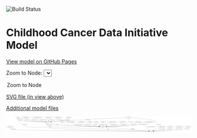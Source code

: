 <link rel='stylesheet' href="assets/style.css">
<link rel='stylesheet' href="https://unpkg.com/leaflet@1.5.1/dist/leaflet.css" integrity="sha512-xwE/Az9zrjBIphAcBb3F6JVqxf46+CDLwfLMHloNu6KEQCAWi6HcDUbeOfBIptF7tcCzusKFjFw2yuvEpDL9wQ==" crossorigin="">
<script type="text/javascript" src="https://code.jquery.com/jquery-3.2.1.min.js"></script>
<script type="text/javascript"  src="https://unpkg.com/leaflet@1.5.1/dist/leaflet.js"></script>
<script type="text/javascript" src="assets/actions.js"></script>

![Build Status](https://github.com/CBIIT/ccdi-model/actions/workflows/model-test-and-deploy.yml/badge.svg)

# Childhood Cancer Data Initiative Model

[View model on GitHub Pages](https://cbiit.github.io/ccdi-model/)



Zoom to Node: <select id="node_select">
  <option value="">Zoom to Node</option>
</select>
<div id="model"></div>

<p>
<a href="./model-desc/ccdi-model.svg">SVG file (in view above)</a>
<p>
<a href="./model-desc">Additional model files</a>
<div id='graph' style='display:off;'>
<svg width="3496pt" height="305pt"
 viewBox="0.00 0.00 3495.99 305.00" xmlns="http://www.w3.org/2000/svg" xmlns:xlink="http://www.w3.org/1999/xlink">
<g id="graph0" class="graph" transform="scale(1 1) rotate(0) translate(4 301)">
<title>Perl</title>
<polygon fill="#ffffff" stroke="transparent" points="-4,4 -4,-301 3491.9885,-301 3491.9885,4 -4,4"/>
<!-- participant -->
<g id="node1" class="node">
<title>participant</title>
<ellipse fill="none" stroke="#000000" cx="1821.1938" cy="-105" rx="62.2891" ry="18"/>
<text text-anchor="middle" x="1821.1938" y="-101.3" font-family="Times,serif" font-size="14.00" fill="#000000">participant</text>
</g>
<!-- study -->
<g id="node3" class="node">
<title>study</title>
<ellipse fill="none" stroke="#000000" cx="2732.1938" cy="-18" rx="36.2938" ry="18"/>
<text text-anchor="middle" x="2732.1938" y="-14.3" font-family="Times,serif" font-size="14.00" fill="#000000">study</text>
</g>
<!-- participant&#45;&gt;study -->
<g id="edge30" class="edge">
<title>participant&#45;&gt;study</title>
<path fill="none" stroke="#000000" d="M1880.6156,-99.3252C2050.1775,-83.1322 2533.8737,-36.9395 2685.8861,-22.4224"/>
<polygon fill="#000000" stroke="#000000" points="2686.627,-25.8676 2696.2489,-21.4327 2685.9614,-18.8993 2686.627,-25.8676"/>
<text text-anchor="middle" x="2381.6938" y="-57.8" font-family="Times,serif" font-size="14.00" fill="#000000">of_participant</text>
</g>
<!-- study_admin -->
<g id="node2" class="node">
<title>study_admin</title>
<ellipse fill="none" stroke="#000000" cx="70.1938" cy="-105" rx="70.3881" ry="18"/>
<text text-anchor="middle" x="70.1938" y="-101.3" font-family="Times,serif" font-size="14.00" fill="#000000">study_admin</text>
</g>
<!-- study_admin&#45;&gt;study -->
<g id="edge15" class="edge">
<title>study_admin&#45;&gt;study</title>
<path fill="none" stroke="#000000" d="M64.9241,-86.9914C62.8977,-75.9468 62.7772,-62.3656 71.1938,-54 95.3344,-30.0056 2331.5219,-19.6747 2685.2923,-18.1899"/>
<polygon fill="#000000" stroke="#000000" points="2685.4564,-21.6893 2695.4417,-18.1475 2685.4271,-14.6894 2685.4564,-21.6893"/>
<text text-anchor="middle" x="127.6938" y="-57.8" font-family="Times,serif" font-size="14.00" fill="#000000">of_study_admin</text>
</g>
<!-- molecular_test -->
<g id="node4" class="node">
<title>molecular_test</title>
<ellipse fill="none" stroke="#000000" cx="2489.1938" cy="-192" rx="79.8859" ry="18"/>
<text text-anchor="middle" x="2489.1938" y="-188.3" font-family="Times,serif" font-size="14.00" fill="#000000">molecular_test</text>
</g>
<!-- molecular_test&#45;&gt;participant -->
<g id="edge28" class="edge">
<title>molecular_test&#45;&gt;participant</title>
<path fill="none" stroke="#000000" d="M2429.9226,-179.8271C2395.727,-172.3854 2356.3809,-162.9871 2340.1938,-156 2328.989,-151.1635 2328.7582,-144.8989 2317.1938,-141 2240.8776,-115.2703 2012.3727,-107.9229 1894.0279,-105.83"/>
<polygon fill="#000000" stroke="#000000" points="1894.0251,-102.3296 1883.9674,-105.6601 1893.9069,-109.3286 1894.0251,-102.3296"/>
<text text-anchor="middle" x="2404.1938" y="-144.8" font-family="Times,serif" font-size="14.00" fill="#000000">of_molecular_test</text>
</g>
<!-- family_relationship -->
<g id="node5" class="node">
<title>family_relationship</title>
<ellipse fill="none" stroke="#000000" cx="1219.1938" cy="-192" rx="100.1823" ry="18"/>
<text text-anchor="middle" x="1219.1938" y="-188.3" font-family="Times,serif" font-size="14.00" fill="#000000">family_relationship</text>
</g>
<!-- family_relationship&#45;&gt;participant -->
<g id="edge18" class="edge">
<title>family_relationship&#45;&gt;participant</title>
<path fill="none" stroke="#000000" d="M1236.4644,-174.2515C1249.0512,-162.5595 1267.1689,-148.1373 1286.1938,-141 1328.3488,-125.1853 1612.322,-112.7139 1748.5538,-107.5643"/>
<polygon fill="#000000" stroke="#000000" points="1749.0316,-111.0489 1758.8934,-107.1768 1748.7693,-104.0538 1749.0316,-111.0489"/>
<text text-anchor="middle" x="1365.6938" y="-144.8" font-family="Times,serif" font-size="14.00" fill="#000000">of_family_relationship</text>
</g>
<!-- cell_line -->
<g id="node6" class="node">
<title>cell_line</title>
<ellipse fill="none" stroke="#000000" cx="219.1938" cy="-279" rx="49.2915" ry="18"/>
<text text-anchor="middle" x="219.1938" y="-275.3" font-family="Times,serif" font-size="14.00" fill="#000000">cell_line</text>
</g>
<!-- cell_line&#45;&gt;study -->
<g id="edge8" class="edge">
<title>cell_line&#45;&gt;study</title>
<path fill="none" stroke="#000000" d="M214.0349,-260.6826C212.2061,-250.0709 212.0952,-237.0609 219.1938,-228 380.6681,-21.8881 531.9153,-123.4791 791.1938,-87 1173.8437,-33.1632 2427.1654,-20.4187 2685.4049,-18.3402"/>
<polygon fill="#000000" stroke="#000000" points="2685.5931,-21.839 2695.5651,-18.2599 2685.5376,-14.8392 2685.5931,-21.839"/>
<text text-anchor="middle" x="349.6938" y="-144.8" font-family="Times,serif" font-size="14.00" fill="#000000">of_cell_line</text>
</g>
<!-- sample -->
<g id="node18" class="node">
<title>sample</title>
<ellipse fill="none" stroke="#000000" cx="793.1938" cy="-192" rx="44.393" ry="18"/>
<text text-anchor="middle" x="793.1938" y="-188.3" font-family="Times,serif" font-size="14.00" fill="#000000">sample</text>
</g>
<!-- cell_line&#45;&gt;sample -->
<g id="edge7" class="edge">
<title>cell_line&#45;&gt;sample</title>
<path fill="none" stroke="#000000" d="M251.6498,-265.3985C287.2884,-250.4845 339.8269,-228.5701 342.1938,-228 416.0221,-210.2179 635.6163,-198.76 738.661,-194.2175"/>
<polygon fill="#000000" stroke="#000000" points="739.0163,-197.7054 748.8547,-193.7739 738.712,-190.712 739.0163,-197.7054"/>
<text text-anchor="middle" x="382.6938" y="-231.8" font-family="Times,serif" font-size="14.00" fill="#000000">of_cell_line</text>
</g>
<!-- medical_history -->
<g id="node7" class="node">
<title>medical_history</title>
<ellipse fill="none" stroke="#000000" cx="1422.1938" cy="-192" rx="85.2851" ry="18"/>
<text text-anchor="middle" x="1422.1938" y="-188.3" font-family="Times,serif" font-size="14.00" fill="#000000">medical_history</text>
</g>
<!-- medical_history&#45;&gt;participant -->
<g id="edge13" class="edge">
<title>medical_history&#45;&gt;participant</title>
<path fill="none" stroke="#000000" d="M1433.657,-173.971C1442.0193,-162.47 1454.4426,-148.3831 1469.1938,-141 1516.6187,-117.2634 1660.1974,-109.1693 1748.6509,-106.4149"/>
<polygon fill="#000000" stroke="#000000" points="1748.9967,-109.9063 1758.8889,-106.1122 1748.7898,-102.9094 1748.9967,-109.9063"/>
<text text-anchor="middle" x="1537.1938" y="-144.8" font-family="Times,serif" font-size="14.00" fill="#000000">of_medical_history</text>
</g>
<!-- exposure -->
<g id="node8" class="node">
<title>exposure</title>
<ellipse fill="none" stroke="#000000" cx="1578.1938" cy="-192" rx="53.0913" ry="18"/>
<text text-anchor="middle" x="1578.1938" y="-188.3" font-family="Times,serif" font-size="14.00" fill="#000000">exposure</text>
</g>
<!-- exposure&#45;&gt;participant -->
<g id="edge3" class="edge">
<title>exposure&#45;&gt;participant</title>
<path fill="none" stroke="#000000" d="M1592.0412,-174.1404C1601.7698,-162.8643 1615.7634,-148.9688 1631.1938,-141 1652.2705,-130.1152 1707.9726,-120.2778 1753.6513,-113.6482"/>
<polygon fill="#000000" stroke="#000000" points="1754.4172,-117.0745 1763.8241,-112.2 1753.4306,-110.1444 1754.4172,-117.0745"/>
<text text-anchor="middle" x="1674.6938" y="-144.8" font-family="Times,serif" font-size="14.00" fill="#000000">of_exposure</text>
</g>
<!-- clinical_measure_file -->
<g id="node9" class="node">
<title>clinical_measure_file</title>
<ellipse fill="none" stroke="#000000" cx="2695.1938" cy="-192" rx="108.5808" ry="18"/>
<text text-anchor="middle" x="2695.1938" y="-188.3" font-family="Times,serif" font-size="14.00" fill="#000000">clinical_measure_file</text>
</g>
<!-- clinical_measure_file&#45;&gt;participant -->
<g id="edge11" class="edge">
<title>clinical_measure_file&#45;&gt;participant</title>
<path fill="none" stroke="#000000" d="M2616.0945,-179.5979C2563.8874,-171.1434 2503.005,-160.6668 2491.1938,-156 2479.8436,-151.5154 2479.7907,-144.8012 2468.1938,-141 2414.8115,-123.5024 2050.861,-111.3937 1893.4701,-106.9167"/>
<polygon fill="#000000" stroke="#000000" points="1893.502,-103.4163 1883.4073,-106.6328 1893.3046,-110.4135 1893.502,-103.4163"/>
<text text-anchor="middle" x="2577.1938" y="-144.8" font-family="Times,serif" font-size="14.00" fill="#000000">of_clinical_measure_file</text>
</g>
<!-- clinical_measure_file&#45;&gt;study -->
<g id="edge10" class="edge">
<title>clinical_measure_file&#45;&gt;study</title>
<path fill="none" stroke="#000000" d="M2685.0545,-173.9604C2679.1321,-163.9333 2671.2542,-151.4159 2663.1938,-141 2656.4593,-132.2975 2650.2592,-133.2254 2646.1938,-123 2640.2826,-108.132 2639.273,-101.4258 2646.1938,-87 2656.8442,-64.8003 2678.5036,-47.4894 2697.4202,-35.7591"/>
<polygon fill="#000000" stroke="#000000" points="2699.3138,-38.7057 2706.1467,-30.6086 2695.7558,-32.6774 2699.3138,-38.7057"/>
<text text-anchor="middle" x="2732.1938" y="-101.3" font-family="Times,serif" font-size="14.00" fill="#000000">of_clinical_measure_file</text>
</g>
<!-- survival -->
<g id="node10" class="node">
<title>survival</title>
<ellipse fill="none" stroke="#000000" cx="1697.1938" cy="-192" rx="48.1917" ry="18"/>
<text text-anchor="middle" x="1697.1938" y="-188.3" font-family="Times,serif" font-size="14.00" fill="#000000">survival</text>
</g>
<!-- survival&#45;&gt;participant -->
<g id="edge9" class="edge">
<title>survival&#45;&gt;participant</title>
<path fill="none" stroke="#000000" d="M1708.3398,-174.0949C1715.741,-163.3679 1726.269,-150.0927 1738.1938,-141 1747.7565,-133.7084 1759.0231,-127.5582 1770.1193,-122.5189"/>
<polygon fill="#000000" stroke="#000000" points="1771.5543,-125.7118 1779.3587,-118.5466 1768.7894,-119.281 1771.5543,-125.7118"/>
<text text-anchor="middle" x="1777.6938" y="-144.8" font-family="Times,serif" font-size="14.00" fill="#000000">of_survival</text>
</g>
<!-- study_funding -->
<g id="node11" class="node">
<title>study_funding</title>
<ellipse fill="none" stroke="#000000" cx="2937.1938" cy="-105" rx="77.1866" ry="18"/>
<text text-anchor="middle" x="2937.1938" y="-101.3" font-family="Times,serif" font-size="14.00" fill="#000000">study_funding</text>
</g>
<!-- study_funding&#45;&gt;study -->
<g id="edge12" class="edge">
<title>study_funding&#45;&gt;study</title>
<path fill="none" stroke="#000000" d="M2910.4613,-88.0966C2892.7119,-77.3604 2868.6327,-63.7087 2846.1938,-54 2823.0677,-43.994 2796.237,-35.3819 2774.4167,-29.092"/>
<polygon fill="#000000" stroke="#000000" points="2775.3499,-25.7188 2764.7751,-26.3689 2773.4472,-32.4552 2775.3499,-25.7188"/>
<text text-anchor="middle" x="2936.1938" y="-57.8" font-family="Times,serif" font-size="14.00" fill="#000000">of_study_funding</text>
</g>
<!-- synonym -->
<g id="node12" class="node">
<title>synonym</title>
<ellipse fill="none" stroke="#000000" cx="2306.1938" cy="-279" rx="51.9908" ry="18"/>
<text text-anchor="middle" x="2306.1938" y="-275.3" font-family="Times,serif" font-size="14.00" fill="#000000">synonym</text>
</g>
<!-- synonym&#45;&gt;participant -->
<g id="edge21" class="edge">
<title>synonym&#45;&gt;participant</title>
<path fill="none" stroke="#000000" d="M2307.2799,-260.9682C2308.0025,-230.498 2304.4187,-169.3741 2267.1938,-141 2238.2285,-118.9217 2012.3603,-109.8716 1893.6176,-106.61"/>
<polygon fill="#000000" stroke="#000000" points="1893.6058,-103.1085 1883.5156,-106.3394 1893.4183,-110.106 1893.6058,-103.1085"/>
<text text-anchor="middle" x="2345.6938" y="-188.3" font-family="Times,serif" font-size="14.00" fill="#000000">of_synonym</text>
</g>
<!-- synonym&#45;&gt;study -->
<g id="edge20" class="edge">
<title>synonym&#45;&gt;study</title>
<path fill="none" stroke="#000000" d="M2357.5448,-275.6703C2480.2329,-267.2085 2782.5051,-243.176 2813.1938,-210 2850.3459,-169.8366 2841.8594,-136.3287 2818.1938,-87 2807.5434,-64.8003 2785.8839,-47.4894 2766.9674,-35.7591"/>
<polygon fill="#000000" stroke="#000000" points="2768.6318,-32.6774 2758.2409,-30.6086 2765.0737,-38.7057 2768.6318,-32.6774"/>
<text text-anchor="middle" x="2880.6938" y="-144.8" font-family="Times,serif" font-size="14.00" fill="#000000">of_synonym</text>
</g>
<!-- synonym&#45;&gt;sample -->
<g id="edge19" class="edge">
<title>synonym&#45;&gt;sample</title>
<path fill="none" stroke="#000000" d="M2254.4205,-277.0074C2077.6461,-270.0496 1481.6739,-245.3246 990.1938,-210 941.3496,-206.4894 885.8007,-201.3053 846.169,-197.4011"/>
<polygon fill="#000000" stroke="#000000" points="846.4925,-193.9161 836.196,-196.4125 845.802,-200.8819 846.4925,-193.9161"/>
<text text-anchor="middle" x="1538.6938" y="-231.8" font-family="Times,serif" font-size="14.00" fill="#000000">of_synonym</text>
</g>
<!-- diagnosis -->
<g id="node13" class="node">
<title>diagnosis</title>
<ellipse fill="none" stroke="#000000" cx="1176.1938" cy="-279" rx="54.6905" ry="18"/>
<text text-anchor="middle" x="1176.1938" y="-275.3" font-family="Times,serif" font-size="14.00" fill="#000000">diagnosis</text>
</g>
<!-- diagnosis&#45;&gt;participant -->
<g id="edge25" class="edge">
<title>diagnosis&#45;&gt;participant</title>
<path fill="none" stroke="#000000" d="M1190.6127,-261.1748C1197.4469,-250.4779 1202.4919,-237.2063 1194.1938,-228 1168.3155,-199.2895 1047.072,-238.7105 1021.1938,-210 1010.4815,-198.1153 1010.6997,-186.0778 1021.1938,-174 1068.4128,-119.6546 1560.3367,-108.0867 1748.5273,-105.6456"/>
<polygon fill="#000000" stroke="#000000" points="1748.6461,-109.1445 1758.6016,-105.5199 1748.5587,-102.1451 1748.6461,-109.1445"/>
<text text-anchor="middle" x="1065.6938" y="-188.3" font-family="Times,serif" font-size="14.00" fill="#000000">of_diagnosis</text>
</g>
<!-- diagnosis&#45;&gt;sample -->
<g id="edge24" class="edge">
<title>diagnosis&#45;&gt;sample</title>
<path fill="none" stroke="#000000" d="M1145.051,-264.1241C1132.5051,-257.8959 1118.0005,-250.3937 1105.1938,-243 1094.6247,-236.8981 1093.6541,-232.1952 1082.1938,-228 1040.2203,-212.6349 918.3746,-201.3218 847.004,-195.7928"/>
<polygon fill="#000000" stroke="#000000" points="847.0928,-192.2895 836.8557,-195.0192 846.5607,-199.2692 847.0928,-192.2895"/>
<text text-anchor="middle" x="1149.6938" y="-231.8" font-family="Times,serif" font-size="14.00" fill="#000000">of_diagnosis</text>
</g>
<!-- sequencing_file -->
<g id="node14" class="node">
<title>sequencing_file</title>
<ellipse fill="none" stroke="#000000" cx="370.1938" cy="-279" rx="83.3857" ry="18"/>
<text text-anchor="middle" x="370.1938" y="-275.3" font-family="Times,serif" font-size="14.00" fill="#000000">sequencing_file</text>
</g>
<!-- sequencing_file&#45;&gt;sample -->
<g id="edge22" class="edge">
<title>sequencing_file&#45;&gt;sample</title>
<path fill="none" stroke="#000000" d="M394.5177,-261.5751C411.9412,-250.0316 436.4326,-235.6538 460.1938,-228 510.6482,-211.7479 658.1298,-200.3857 738.8502,-195.1913"/>
<polygon fill="#000000" stroke="#000000" points="739.5455,-198.6544 749.3042,-194.5291 739.1029,-191.6684 739.5455,-198.6544"/>
<text text-anchor="middle" x="526.6938" y="-231.8" font-family="Times,serif" font-size="14.00" fill="#000000">of_sequencing_file</text>
</g>
<!-- treatment -->
<g id="node15" class="node">
<title>treatment</title>
<ellipse fill="none" stroke="#000000" cx="1821.1938" cy="-192" rx="57.6901" ry="18"/>
<text text-anchor="middle" x="1821.1938" y="-188.3" font-family="Times,serif" font-size="14.00" fill="#000000">treatment</text>
</g>
<!-- treatment&#45;&gt;participant -->
<g id="edge1" class="edge">
<title>treatment&#45;&gt;participant</title>
<path fill="none" stroke="#000000" d="M1821.1938,-173.9735C1821.1938,-162.1918 1821.1938,-146.5607 1821.1938,-133.1581"/>
<polygon fill="#000000" stroke="#000000" points="1824.6939,-133.0033 1821.1938,-123.0034 1817.6939,-133.0034 1824.6939,-133.0033"/>
<text text-anchor="middle" x="1868.1938" y="-144.8" font-family="Times,serif" font-size="14.00" fill="#000000">of_treatment</text>
</g>
<!-- methylation_array_file -->
<g id="node16" class="node">
<title>methylation_array_file</title>
<ellipse fill="none" stroke="#000000" cx="587.1938" cy="-279" rx="115.8798" ry="18"/>
<text text-anchor="middle" x="587.1938" y="-275.3" font-family="Times,serif" font-size="14.00" fill="#000000">methylation_array_file</text>
</g>
<!-- methylation_array_file&#45;&gt;sample -->
<g id="edge2" class="edge">
<title>methylation_array_file&#45;&gt;sample</title>
<path fill="none" stroke="#000000" d="M589.8172,-260.8464C592.3778,-249.7439 597.3984,-236.1527 607.1938,-228 626.9188,-211.5829 691.7092,-201.8038 739.2947,-196.6703"/>
<polygon fill="#000000" stroke="#000000" points="739.8818,-200.1283 749.467,-195.6145 739.1591,-193.1657 739.8818,-200.1283"/>
<text text-anchor="middle" x="698.6938" y="-231.8" font-family="Times,serif" font-size="14.00" fill="#000000">of_methylation_array_file</text>
</g>
<!-- publication -->
<g id="node17" class="node">
<title>publication</title>
<ellipse fill="none" stroke="#000000" cx="3095.1938" cy="-105" rx="63.0888" ry="18"/>
<text text-anchor="middle" x="3095.1938" y="-101.3" font-family="Times,serif" font-size="14.00" fill="#000000">publication</text>
</g>
<!-- publication&#45;&gt;study -->
<g id="edge29" class="edge">
<title>publication&#45;&gt;study</title>
<path fill="none" stroke="#000000" d="M3070.6883,-88.2723C3052.5705,-76.7445 3026.8636,-62.0954 3002.1938,-54 2961.6756,-40.704 2844.2416,-28.2746 2778.3758,-22.0898"/>
<polygon fill="#000000" stroke="#000000" points="2778.5478,-18.5908 2768.2671,-21.1516 2777.9009,-25.5608 2778.5478,-18.5908"/>
<text text-anchor="middle" x="3087.1938" y="-57.8" font-family="Times,serif" font-size="14.00" fill="#000000">of_publication</text>
</g>
<!-- sample&#45;&gt;participant -->
<g id="edge4" class="edge">
<title>sample&#45;&gt;participant</title>
<path fill="none" stroke="#000000" d="M826.571,-180.0749C845.35,-173.25 869.1765,-164.3979 890.1938,-156 905.9096,-149.7205 908.6871,-144.735 925.1938,-141 1004.3882,-123.0805 1549.5532,-110.4592 1748.6256,-106.4014"/>
<polygon fill="#000000" stroke="#000000" points="1748.7643,-109.8994 1758.6913,-106.1975 1748.6224,-102.9008 1748.7643,-109.8994"/>
<text text-anchor="middle" x="961.6938" y="-144.8" font-family="Times,serif" font-size="14.00" fill="#000000">of_sample</text>
</g>
<!-- sample&#45;&gt;cell_line -->
<g id="edge6" class="edge">
<title>sample&#45;&gt;cell_line</title>
<path fill="none" stroke="#000000" d="M749.121,-193.4223C620.2657,-197.765 252.003,-211.5624 232.1938,-228 225.445,-233.6001 221.9293,-242.1695 220.1711,-250.6947"/>
<polygon fill="#000000" stroke="#000000" points="216.667,-250.4909 218.7989,-260.869 223.6042,-251.4266 216.667,-250.4909"/>
<text text-anchor="middle" x="268.6938" y="-231.8" font-family="Times,serif" font-size="14.00" fill="#000000">of_sample</text>
</g>
<!-- pdx -->
<g id="node23" class="node">
<title>pdx</title>
<ellipse fill="none" stroke="#000000" cx="828.1938" cy="-105" rx="27.8951" ry="18"/>
<text text-anchor="middle" x="828.1938" y="-101.3" font-family="Times,serif" font-size="14.00" fill="#000000">pdx</text>
</g>
<!-- sample&#45;&gt;pdx -->
<g id="edge5" class="edge">
<title>sample&#45;&gt;pdx</title>
<path fill="none" stroke="#000000" d="M800.4458,-173.9735C805.3117,-161.8784 811.8096,-145.7263 817.2941,-132.0934"/>
<polygon fill="#000000" stroke="#000000" points="820.5855,-133.2894 821.0708,-122.7057 814.0914,-130.6768 820.5855,-133.2894"/>
<text text-anchor="middle" x="849.6938" y="-144.8" font-family="Times,serif" font-size="14.00" fill="#000000">of_sample</text>
</g>
<!-- pathology_file -->
<g id="node19" class="node">
<title>pathology_file</title>
<ellipse fill="none" stroke="#000000" cx="797.1938" cy="-279" rx="76.0865" ry="18"/>
<text text-anchor="middle" x="797.1938" y="-275.3" font-family="Times,serif" font-size="14.00" fill="#000000">pathology_file</text>
</g>
<!-- pathology_file&#45;&gt;sample -->
<g id="edge16" class="edge">
<title>pathology_file&#45;&gt;sample</title>
<path fill="none" stroke="#000000" d="M795.4424,-260.701C794.9608,-255.0324 794.4901,-248.7623 794.1938,-243 793.821,-235.7505 793.5844,-227.9149 793.4351,-220.6116"/>
<polygon fill="#000000" stroke="#000000" points="796.9317,-220.3658 793.2729,-210.4228 789.9326,-220.4773 796.9317,-220.3658"/>
<text text-anchor="middle" x="855.1938" y="-231.8" font-family="Times,serif" font-size="14.00" fill="#000000">of_pathology_file</text>
</g>
<!-- study_personnel -->
<g id="node20" class="node">
<title>study_personnel</title>
<ellipse fill="none" stroke="#000000" cx="3263.1938" cy="-105" rx="87.1846" ry="18"/>
<text text-anchor="middle" x="3263.1938" y="-101.3" font-family="Times,serif" font-size="14.00" fill="#000000">study_personnel</text>
</g>
<!-- study_personnel&#45;&gt;study -->
<g id="edge17" class="edge">
<title>study_personnel&#45;&gt;study</title>
<path fill="none" stroke="#000000" d="M3231.0186,-88.1817C3207.1669,-76.5309 3173.5015,-61.769 3142.1938,-54 3074.4146,-37.1807 2871.1113,-25.058 2778.7557,-20.2654"/>
<polygon fill="#000000" stroke="#000000" points="2778.7522,-16.7607 2768.5861,-19.7441 2778.3938,-23.7515 2778.7522,-16.7607"/>
<text text-anchor="middle" x="3255.6938" y="-57.8" font-family="Times,serif" font-size="14.00" fill="#000000">of_study_personnel</text>
</g>
<!-- treatment_response -->
<g id="node21" class="node">
<title>treatment_response</title>
<ellipse fill="none" stroke="#000000" cx="2001.1938" cy="-192" rx="104.7816" ry="18"/>
<text text-anchor="middle" x="2001.1938" y="-188.3" font-family="Times,serif" font-size="14.00" fill="#000000">treatment_response</text>
</g>
<!-- treatment_response&#45;&gt;participant -->
<g id="edge14" class="edge">
<title>treatment_response&#45;&gt;participant</title>
<path fill="none" stroke="#000000" d="M1975.7506,-174.2887C1959.9386,-163.765 1938.9289,-150.6362 1919.1938,-141 1904.6303,-133.889 1888.2849,-127.3537 1873.179,-121.8594"/>
<polygon fill="#000000" stroke="#000000" points="1874.057,-118.4569 1863.4623,-118.4035 1871.7113,-125.0522 1874.057,-118.4569"/>
<text text-anchor="middle" x="2027.1938" y="-144.8" font-family="Times,serif" font-size="14.00" fill="#000000">of_treatment_response</text>
</g>
<!-- study_arm -->
<g id="node22" class="node">
<title>study_arm</title>
<ellipse fill="none" stroke="#000000" cx="3428.1938" cy="-105" rx="59.5901" ry="18"/>
<text text-anchor="middle" x="3428.1938" y="-101.3" font-family="Times,serif" font-size="14.00" fill="#000000">study_arm</text>
</g>
<!-- study_arm&#45;&gt;study -->
<g id="edge31" class="edge">
<title>study_arm&#45;&gt;study</title>
<path fill="none" stroke="#000000" d="M3403.343,-88.4891C3384.0095,-76.5867 3356.0413,-61.3714 3329.1938,-54 3225.8201,-25.6172 2900.8212,-19.5998 2778.9598,-18.3339"/>
<polygon fill="#000000" stroke="#000000" points="2778.8666,-14.8329 2768.8328,-18.2349 2778.7981,-21.8326 2778.8666,-14.8329"/>
<text text-anchor="middle" x="3413.6938" y="-57.8" font-family="Times,serif" font-size="14.00" fill="#000000">of_study_arm</text>
</g>
<!-- pdx&#45;&gt;study -->
<g id="edge27" class="edge">
<title>pdx&#45;&gt;study</title>
<path fill="none" stroke="#000000" d="M856.2137,-103.7197C1068.0691,-94.0393 2416.9555,-32.4043 2685.6694,-20.1259"/>
<polygon fill="#000000" stroke="#000000" points="2686.0257,-23.6133 2695.8555,-19.6604 2685.7062,-16.6206 2686.0257,-23.6133"/>
<text text-anchor="middle" x="1917.1938" y="-57.8" font-family="Times,serif" font-size="14.00" fill="#000000">of_pdx</text>
</g>
<!-- pdx&#45;&gt;sample -->
<g id="edge26" class="edge">
<title>pdx&#45;&gt;sample</title>
<path fill="none" stroke="#000000" d="M801.7915,-110.9833C785.8844,-116.0955 766.8856,-125.2193 757.1938,-141 751.4031,-150.4285 755.9568,-160.4481 763.5249,-169.0877"/>
<polygon fill="#000000" stroke="#000000" points="761.2041,-171.7155 770.7676,-176.2753 766.135,-166.7469 761.2041,-171.7155"/>
<text text-anchor="middle" x="781.1938" y="-144.8" font-family="Times,serif" font-size="14.00" fill="#000000">of_pdx</text>
</g>
<!-- cytogenomic_file -->
<g id="node24" class="node">
<title>cytogenomic_file</title>
<ellipse fill="none" stroke="#000000" cx="981.1938" cy="-279" rx="89.8845" ry="18"/>
<text text-anchor="middle" x="981.1938" y="-275.3" font-family="Times,serif" font-size="14.00" fill="#000000">cytogenomic_file</text>
</g>
<!-- cytogenomic_file&#45;&gt;sample -->
<g id="edge23" class="edge">
<title>cytogenomic_file&#45;&gt;sample</title>
<path fill="none" stroke="#000000" d="M960.3462,-261.2327C945.0664,-248.486 925.4416,-232.756 916.1938,-228 893.4422,-216.2992 866.3144,-207.8467 843.3315,-202.085"/>
<polygon fill="#000000" stroke="#000000" points="843.9696,-198.6387 833.4283,-199.7021 842.332,-205.4445 843.9696,-198.6387"/>
<text text-anchor="middle" x="1009.6938" y="-231.8" font-family="Times,serif" font-size="14.00" fill="#000000">of_cytogenomic_file</text>
</g>
<!-- radiology_file -->
<g id="node25" class="node">
<title>radiology_file</title>
<ellipse fill="none" stroke="#000000" cx="2197.1938" cy="-192" rx="73.387" ry="18"/>
<text text-anchor="middle" x="2197.1938" y="-188.3" font-family="Times,serif" font-size="14.00" fill="#000000">radiology_file</text>
</g>
<!-- radiology_file&#45;&gt;participant -->
<g id="edge32" class="edge">
<title>radiology_file&#45;&gt;participant</title>
<path fill="none" stroke="#000000" d="M2174.9347,-174.6447C2158.9457,-163.1331 2136.3829,-148.7648 2114.1938,-141 2074.5185,-127.1162 1965.3898,-116.2441 1892.1033,-110.2245"/>
<polygon fill="#000000" stroke="#000000" points="1892.2609,-106.7259 1882.011,-109.4075 1891.696,-113.7031 1892.2609,-106.7259"/>
<text text-anchor="middle" x="2204.1938" y="-144.8" font-family="Times,serif" font-size="14.00" fill="#000000">of_radiology_file</text>
</g>
</g>
</svg>
</div>
